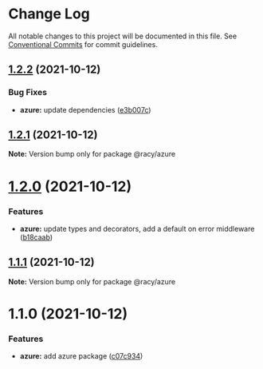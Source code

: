 # Change Log

All notable changes to this project will be documented in this file.
See [Conventional Commits](https://conventionalcommits.org) for commit guidelines.

## [1.2.2](https://github.com/diegoazh/racy/compare/@racy/azure@1.2.0...@racy/azure@1.2.2) (2021-10-12)


### Bug Fixes

* **azure:** update dependencies ([e3b007c](https://github.com/diegoazh/racy/commit/e3b007cbbd40f853fac94c7bc197e1f574b55ffb))





## [1.2.1](https://github.com/diegoazh/racy/compare/@racy/azure@1.2.0...@racy/azure@1.2.1) (2021-10-12)

**Note:** Version bump only for package @racy/azure





# [1.2.0](https://github.com/diegoazh/racy/compare/@racy/azure@1.1.1...@racy/azure@1.2.0) (2021-10-12)


### Features

* **azure:** update types and decorators, add a default on error middleware ([b18caab](https://github.com/diegoazh/racy/commit/b18caabf3f31eead8073778fa70b9dfc2224fc25))





## [1.1.1](https://github.com/diegoazh/racy/compare/@racy/azure@1.1.0...@racy/azure@1.1.1) (2021-10-12)

**Note:** Version bump only for package @racy/azure





# 1.1.0 (2021-10-12)


### Features

* **azure:** add azure package ([c07c934](https://github.com/diegoazh/racy/commit/c07c9343221b0026941abafcacd27219cc299647))
